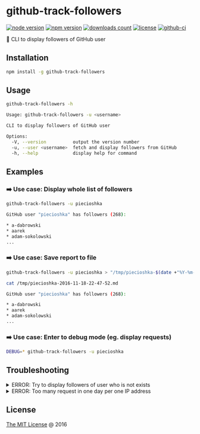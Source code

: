 # github-track-followers

[![node version](https://img.shields.io/node/v/github-track-followers.svg)](https://www.npmjs.com/package/github-track-followers)
[![npm version](https://badge.fury.io/js/github-track-followers.svg)](https://badge.fury.io/js/github-track-followers)
[![downloads count](https://img.shields.io/npm/dt/github-track-followers.svg)](https://www.npmjs.com/package/github-track-followers)
[![license](https://img.shields.io/npm/l/github-track-followers.svg)](https://piecioshka.mit-license.org)
[![github-ci](https://github.com/piecioshka/github-track-followers/actions/workflows/testing.yml/badge.svg)](https://github.com/piecioshka/github-track-followers/actions/workflows/testing.yml)

🔨 CLI to display followers of GitHub user

## Installation

```bash
npm install -g github-track-followers
```

## Usage

```bash
github-track-followers -h

Usage: github-track-followers -u <username>

CLI to display followers of GitHub user

Options:
  -V, --version          output the version number
  -u, --user <username>  fetch and display followers from GitHub
  -h, --help             display help for command
```

## Examples

### ➡️ Use case: Display whole list of followers

```bash
github-track-followers -u piecioshka

GitHub user "piecioshka" has followers (268):

* a-dabrowski
* aarek
* adam-sokolowski
...
```

### ➡️ Use case: Save report to file

```bash
github-track-followers -u piecioshka > "/tmp/piecioshka-$(date +"%Y-%m-%d-%H-%M-%S").md"
```

```bash
cat /tmp/piecioshka-2016-11-18-22-47-52.md

GitHub user "piecioshka" has followers (268):

* a-dabrowski
* aarek
* adam-sokolowski
...
```

### ➡️ Use case: Enter to debug mode (eg. display requests)

```bash
DEBUG=* github-track-followers -u piecioshka
```

## Troubleshooting

<details>
<summary>ERROR: Try to display followers of user who is not exists</summary>

```bash
github-track-followers -u not-found-username-iu1h23j

Not found
```

_Solution_: maybe you have typo?

</details>

<details>
<summary>ERROR: Too many request in one day per one IP address</summary>

```bash
github-track-followers -u piecioshka

API rate limit exceeded for 999.999.999.999. (But here's the good news: Authenticated requests get a higher rate limit. Check out the documentation for more details.)
```

_Solution_: you should rest though next 24 hours?

</details>

## License

[The MIT License](https://piecioshka.mit-license.org) @ 2016
